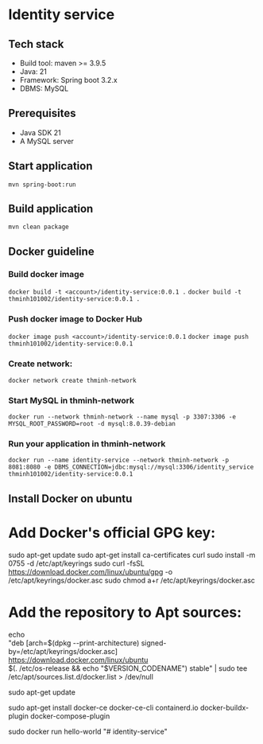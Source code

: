 # Identity service

## Tech stack
* Build tool: maven >= 3.9.5
* Java: 21
* Framework: Spring boot 3.2.x
* DBMS: MySQL

## Prerequisites
* Java SDK 21
* A MySQL server

## Start application
`mvn spring-boot:run`

## Build application
`mvn clean package`

## Docker guideline
### Build docker image
`docker build -t <account>/identity-service:0.0.1 .`
`docker build -t thminh101002/identity-service:0.0.1 .`
### Push docker image to Docker Hub
`docker image push <account>/identity-service:0.0.1`
`docker image push thminh101002/identity-service:0.0.1`
### Create network:
`docker network create thminh-network`
### Start MySQL in thminh-network
`docker run --network thminh-network --name mysql -p 3307:3306 -e MYSQL_ROOT_PASSWORD=root -d mysql:8.0.39-debian`
### Run your application in thminh-network
`docker run --name identity-service --network thminh-network -p 8081:8080 -e DBMS_CONNECTION=jdbc:mysql://mysql:3306/identity_service thminh101002/identity-service:0.0.1`

## Install Docker on ubuntu

# Add Docker's official GPG key:
sudo apt-get update
sudo apt-get install ca-certificates curl
sudo install -m 0755 -d /etc/apt/keyrings
sudo curl -fsSL https://download.docker.com/linux/ubuntu/gpg -o /etc/apt/keyrings/docker.asc
sudo chmod a+r /etc/apt/keyrings/docker.asc

# Add the repository to Apt sources:
echo \
"deb [arch=$(dpkg --print-architecture) signed-by=/etc/apt/keyrings/docker.asc] https://download.docker.com/linux/ubuntu \
$(. /etc/os-release && echo "$VERSION_CODENAME") stable" | sudo tee /etc/apt/sources.list.d/docker.list > /dev/null

sudo apt-get update

sudo apt-get install docker-ce docker-ce-cli containerd.io docker-buildx-plugin docker-compose-plugin

sudo docker run hello-world
"# identity-service" 

